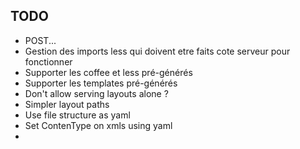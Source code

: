 ## TODO

 + POST...
 + Gestion des imports less qui doivent etre faits cote serveur pour fonctionner
 + Supporter les coffee et less pré-générés
 + Supporter les templates pré-générés
 + Don't allow serving layouts alone ?
 + Simpler layout paths
 + Use file structure as yaml
 + Set ContenType on xmls using yaml
 + 

